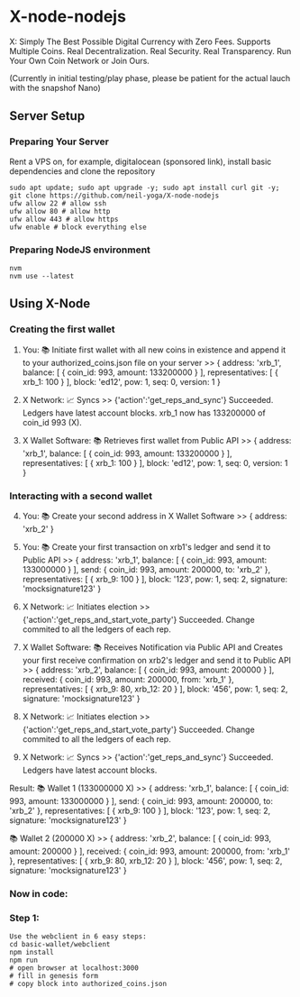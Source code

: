 # X-node-nodejs
X: Simply The Best Possible Digital Currency with Zero Fees. Supports Multiple Coins. Real Decentralization. Real Security. Real Transparency. Run Your Own Coin Network or Join Ours.

(Currently in initial testing/play phase, please be patient for the actual lauch with the snapshof Nano)

## Server Setup
### Preparing Your Server
Rent a VPS on, for example, digitalocean (sponsored link), install basic dependencies and clone the repository
```
sudo apt update; sudo apt upgrade -y; sudo apt install curl git -y;
git clone https://github.com/neil-yoga/X-node-nodejs
ufw allow 22 # allow ssh
ufw allow 80 # allow http
ufw allow 443 # allow https
ufw enable # block everything else
```

### Preparing NodeJS environment
```
nvm
nvm use --latest
```

## Using X-Node
### Creating the first wallet
1. You: 📚 Initiate first wallet with all new coins in existence and append it to your authorized_coins.json file on your server >> { address: 'xrb_1', balance: [ { coin_id: 993, amount: 133200000 } ], representatives: [ { xrb_1: 100 } ], block: 'ed12', pow: 1, seq: 0, version: 1 }


2. X Network: 📈 Syncs >> {'action':'get_reps_and_sync'} Succeeded. Ledgers have latest account blocks. xrb_1 now has 133200000 of coin_id 993 (X).

3. X Wallet Software: 📚 Retrieves first wallet from Public API >> { address: 'xrb_1', balance: [ { coin_id: 993, amount: 133200000 } ], representatives: [ { xrb_1: 100 } ], block: 'ed12', pow: 1, seq: 0, version: 1 }

### Interacting with a second wallet
4. You: 📚 Create your second address in X Wallet Software >> { address: 'xrb_2' }

5. You: 📚 Create your first transaction on xrb1's ledger and send it to Public API >> { address: 'xrb_1', balance: [ { coin_id: 993, amount: 133000000 } ], send: { coin_id: 993, amount: 200000, to: 'xrb_2' }, representatives: [ { xrb_9: 100 } ], block: '123', pow: 1, seq: 2, signature: 'mocksignature123' }

6. X Network: 📈 Initiates election >> {'action':'get_reps_and_start_vote_party'} Succeeded. Change commited to all the ledgers of each rep.

7. X Wallet Software: 📚 Receives Notification via Public API and Creates your first receive confirmation on xrb2's ledger and send it to Public API >> { address: 'xrb_2', balance: [ { coin_id: 993, amount: 200000 } ], received: { coin_id: 993, amount: 200000, from: 'xrb_1' }, representatives: [ { xrb_9: 80, xrb_12: 20 } ], block: '456', pow: 1, seq: 2, signature: 'mocksignature123' }

8. X Network: 📈 Initiates election >> {'action':'get_reps_and_start_vote_party'} Succeeded. Change commited to all the ledgers of each rep.

9. X Network: 📈 Syncs >> {'action':'get_reps_and_sync'} Succeeded. Ledgers have latest account blocks.

Result:
📚 Wallet 1 (133000000 X) >> { address: 'xrb_1', balance: [ { coin_id: 993, amount: 133000000 } ], send: { coin_id: 993, amount: 200000, to: 'xrb_2' }, representatives: [ { xrb_9: 100 } ], block: '123', pow: 1, seq: 2, signature: 'mocksignature123' }

📚 Wallet 2 (200000 X) >> { address: 'xrb_2', balance: [ { coin_id: 993, amount: 200000 } ], received: { coin_id: 993, amount: 200000, from: 'xrb_1' }, representatives: [ { xrb_9: 80, xrb_12: 20 } ], block: '456', pow: 1, seq: 2, signature: 'mocksignature123' }

### Now in code:

### Step 1:
```
Use the webclient in 6 easy steps:
cd basic-wallet/webclient
npm install
npm run
# open browser at localhost:3000
# fill in genesis form
# copy block into authorized_coins.json
```
